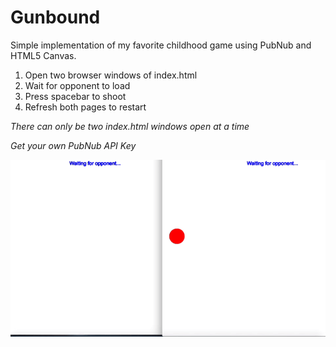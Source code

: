 Gunbound
=========
Simple implementation of my favorite childhood game using PubNub and HTML5 Canvas.


1. Open two browser windows of index.html
2. Wait for opponent to load
3. Press spacebar to shoot
4. Refresh both pages to restart

*There can only be two index.html windows open at a time*

*Get your own PubNub API Key*

![Demo](https://raw.githubusercontent.com/seowyanyi/Gunbound/master/gunbound.gif)

